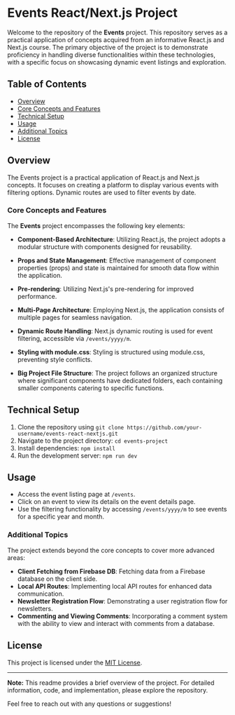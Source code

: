# Events React/Next.js Project

Welcome to the repository of the **Events** project. This repository serves as a practical application of concepts acquired from an informative React.js and Next.js course. The primary objective of the project is to demonstrate proficiency in handling diverse functionalities within these technologies, with a specific focus on showcasing dynamic event listings and exploration.

## Table of Contents
- [Overview](#overview)
- [Core Concepts and Features](#core-concepts-and-features)
- [Technical Setup](#technical-setup)
- [Usage](#usage)
- [Additional Topics](#additional-topics)
- [License](#license)

## Overview
The Events project is a practical application of React.js and Next.js concepts. It focuses on creating a platform to display various events with filtering options. Dynamic routes are used to filter events by date.

### Core Concepts and Features
The **Events** project encompasses the following key elements:

- **Component-Based Architecture**: Utilizing React.js, the project adopts a modular structure with components designed for reusability.

- **Props and State Management**: Effective management of component properties (props) and state is maintained for smooth data flow within the application.

- **Pre-rendering**: Utilizing Next.js's pre-rendering for improved performance.

- **Multi-Page Architecture**: Employing Next.js, the application consists of multiple pages for seamless navigation.

- **Dynamic Route Handling**: Next.js dynamic routing is used for event filtering, accessible via `/events/yyyy/m`.

- **Styling with module.css**: Styling is structured using module.css, preventing style conflicts.

- **Big Project File Structure**: The project follows an organized structure where significant components have dedicated folders, each containing smaller components catering to specific functions.

## Technical Setup 
1. Clone the repository using `git clone https://github.com/your-username/events-react-nextjs.git`
2. Navigate to the project directory: `cd events-project`
3. Install dependencies: `npm install`
4. Run the development server: `npm run dev`

## Usage
- Access the event listing page at `/events`.
- Click on an event to view its details on the event details page.
- Use the filtering functionality by accessing `/events/yyyy/m` to see events for a specific year and month.

### Additional Topics
The project extends beyond the core concepts to cover more advanced areas:

- **Client Fetching from Firebase DB**: Fetching data from a Firebase database on the client side.
- **Local API Routes**: Implementing local API routes for enhanced data communication.
- **Newsletter Registration Flow**: Demonstrating a user registration flow for newsletters.
- **Commenting and Viewing Comments**: Incorporating a comment system with the ability to view and interact with comments from a database.

## License
This project is licensed under the [MIT License](MIT-LICENSE.txt).

---

**Note:** This readme provides a brief overview of the project. For detailed information, code, and implementation, please explore the repository.

Feel free to reach out with any questions or suggestions!
